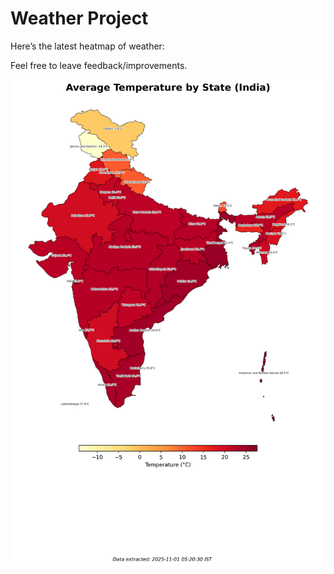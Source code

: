 # Weather Project

Here’s the latest heatmap of weather:

Feel free to leave feedback/improvements.

![India Heatmap](docs/assets/india_heatmap.png?v=054B48)
